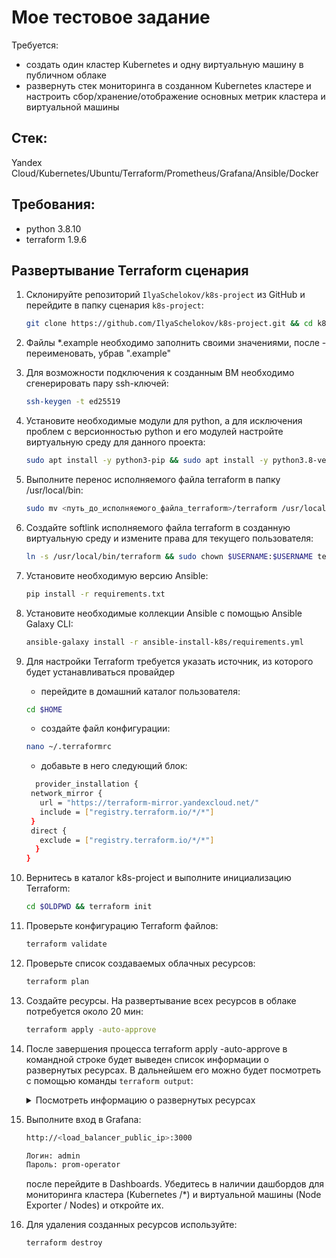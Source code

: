 # Мое тестовое задание
Требуется:
- создать один кластер Kubernetes и одну виртуальную машину в публичном облаке
- развернуть стек мониторинга в созданном Kubernetes кластере и настроить сбор/хранение/отображение основных метрик кластера и виртуальной машины

## Стек:
Yandex Cloud/Kubernetes/Ubuntu/Terraform/Prometheus/Grafana/Ansible/Docker

## Требования:
- python 3.8.10
- terraform 1.9.6

## Развертывание Terraform сценария
1. Склонируйте репозиторий `IlyaSchelokov/k8s-project` из GitHub и перейдите в папку сценария `k8s-project`:
    ```bash
    git clone https://github.com/IlyaSchelokov/k8s-project.git && cd k8s-project
    ```
2. Файлы *.example необходимо заполнить своими значениями, после - переименовать, убрав ".example"
3. Для возможности подключения к созданным ВМ необходимо сгенерировать пару ssh-ключей:
   ```bash
   ssh-keygen -t ed25519
   ```
4. Установите необходимые модули для python, а для исключения проблем с версионностью python и его модулей настройте виртуальную среду для данного проекта:
   ```bash
   sudo apt install -y python3-pip && sudo apt install -y python3.8-venv && python3.8 -m venv .vevn && source .vevn/bin/activate
   ```
5. Выполните перенос исполняемого файла terraform в папку /usr/local/bin:
   ```bash
   sudo mv <путь_до_исполняемого_файла_terraform>/terraform /usr/local/bin/
   ```
6. Создайте softlink исполняемого файла terraform в созданную виртуальную среду и измените права для текущего пользователя:
    ```bash
    ln -s /usr/local/bin/terraform && sudo chown $USERNAME:$USERNAME terraform
    ```
7. Установите необходимую версию Ansible:
   ```bash
   pip install -r requirements.txt
   ```
8. Установите необходимые коллекции Ansible с помощью Ansible Galaxy CLI:
   ```bash
   ansible-galaxy install -r ansible-install-k8s/requirements.yml
   ```
9. Для настройки Terraform требуется указать источник, из которого будет устанавливаться провайдер
   
    - перейдите в домашний каталог пользователя:
   ```bash
   cd $HOME
   ```
    - создайте файл конфигурации:
   ```bash
   nano ~/.terraformrc
   ```
    - добавьте в него следующий блок:
   ```bash
     provider_installation {
    network_mirror {
      url = "https://terraform-mirror.yandexcloud.net/"
      include = ["registry.terraform.io/*/*"]
    }
    direct {
      exclude = ["registry.terraform.io/*/*"]
     }
   }
   ```
10. Вернитесь в каталог k8s-project и выполните инициализацию Terraform:
    ```bash
    cd $OLDPWD && terraform init
    ```
11. Проверьте конфигурацию Terraform файлов:
    ```bash
    terraform validate
    ```
12. Проверьте список создаваемых облачных ресурсов:
    ```bash
    terraform plan
    ```
13. Создайте ресурсы. На развертывание всех ресурсов в облаке потребуется около 20 мин:
    ```bash
    terraform apply -auto-approve
    ```
14. После завершения процесса terraform apply -auto-approve в командной строке будет выведен список информации о развернутых ресурсах. В дальнейшем его можно будет посмотреть с помощью команды `terraform output`:

    <details>
    <summary>Посмотреть информацию о развернутых ресурсах</summary>

    | Название | Описание |
    | ----------- | ----------- |
    | `load_balancer_public_ip` | Публичный IP-адрес сетевого балансировщика
    | `internal_ip_k8s-master` | Внутренний IP-адрес k8s-master
    | `internal_ip_node1` | Внутренний IP-адрес node1
    | `internal_ip_node2` | Внутренний IP-адрес node2
    | `internal_ip_vm` | Внутренний IP-адрес vm

    </details>

16. Выполните вход в Grafana:
    ```bash
    http://<load_balancer_public_ip>:3000
    ```
    ```bash
    Логин: admin
    Пароль: prom-operator
    ```
    после перейдите в Dashboards. Убедитесь в наличии дашбордов для мониторинга кластера (Kubernetes /*) и виртуальной машины (Node Exporter / Nodes) и откройте их.

17. Для удаления созданных ресурсов используйте:
    ```bash
    terraform destroy
    ```
